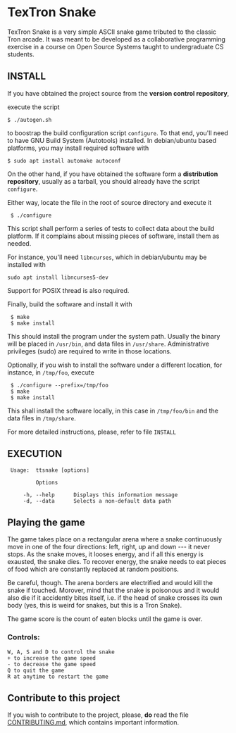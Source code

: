 
 # TexTron Snake
 
 TexTron Snake is a very simple ASCII snake game tributed to the classic
 Tron arcade. It was meant to be developed as a collaborative programming
 exercise in a course on Open Source Systems taught to undergraduate CS
 students.

 ## INSTALL

 If you have obtained the project source from the __version control repository__,

 execute the script 

 ```
 $ ./autogen.sh
 ```

to boostrap the build configuration script `configure`. To that end, you'll 
need to have GNU Build System (Autotools) installed. In debian/ubuntu based 
platforms,  you may install required software with

```
$ sudo apt install automake autoconf
```

On the other hand, if you have obtained the software form a __distribution 
repository__, usually as a tarball, you should already have the  script `configure`.

Either way, locate the file in the root of source directory and execute it

```
 $ ./configure
```

This script shall perform a series of tests to collect data about the build 
platform. If it complains about missing pieces of software, install them 
as needed.

For instance, you'll need `libncurses`, which in debian/ubuntu may be
installed with

```
sudo apt install libncurses5-dev
```

Support for POSIX thread is also required.

Finally, build the software and install it with

```
 $ make
 $ make install
```

This should install the program under the system path. Usually the binary
will be placed in `/usr/bin`, and data files in `/usr/share`. Administrative
privileges (sudo) are required to write in those locations.



Optionally, if you wish to install the software under a different location,
 for instance, in `/tmp/foo`, execute

```
 $ ./configure --prefix=/tmp/foo
 $ make
 $ make install
```

This shall install the software locally, in this case in `/tmp/foo/bin`
and the data files in `/tmp/share`. 

 For more detailed instructions, please, refer to file `INSTALL`

## EXECUTION

```
 Usage:  ttsnake [options]

         Options
         
	 -h, --help      Displays this information message
	 -d, --data      Selects a non-default data path
```

 ## Playing the game
 
 The game takes place on a rectangular arena where a snake continuously
 move in one of the four directions: left, right, up and down --- it never 
 stops. As the snake moves, it looses energy, and if all this energy is exausted, the
 snake dies. To recover energy, the snake needs to eat pieces of food which
 are constantly replaced at random positions. 

Be careful, though. The arena borders are electrified and would kill the snake
if touched. Morover, mind that the snake is poisonous and it would also die if 
it accidently bites itself, i.e. if the head of snake crosses its own body (yes, 
this is weird for snakes, but this is a Tron Snake).

The game score is the count of eaten blocks until the game is over.

 ### Controls:
	W, A, S and D to control the snake
	+ to increase the game speed
	- to decrease the game speed 
	Q to quit the game
	R at anytime to restart the game

## Contribute to this project

If you wish to contribute to the project, please, __do__ read the file [CONTRIBUTING.md](doc/CONTRIBUTING.md), which contains important information.
